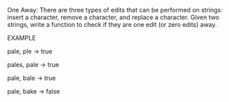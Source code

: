 One Away: There are three types of edits that can be performed on strings: insert a character, remove a character, and replace a character. Given two strings, write a function to check if they are one edit (or zero edits) away.

EXAMPLE

pale, ple -> true

pales, pale -> true

pale, bale -> true

pale, bake -> false
